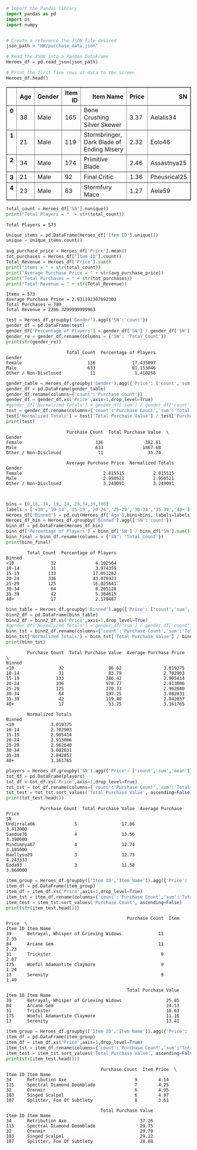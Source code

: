 

```python
# Import the Pandas library
import pandas as pd
import os
import numpy

```


```python

# Create a reference the JSON file desired
json_path = "HW/purchase_data.json"

# Read the JSON into a Pandas DataFrame
Heroes_df = pd.read_json(json_path)

# Print the first five rows of data to the screen
Heroes_df.head()
```




<div>
<style>
    .dataframe thead tr:only-child th {
        text-align: right;
    }

    .dataframe thead th {
        text-align: left;
    }

    .dataframe tbody tr th {
        vertical-align: top;
    }
</style>
<table border="1" class="dataframe">
  <thead>
    <tr style="text-align: right;">
      <th></th>
      <th>Age</th>
      <th>Gender</th>
      <th>Item ID</th>
      <th>Item Name</th>
      <th>Price</th>
      <th>SN</th>
    </tr>
  </thead>
  <tbody>
    <tr>
      <th>0</th>
      <td>38</td>
      <td>Male</td>
      <td>165</td>
      <td>Bone Crushing Silver Skewer</td>
      <td>3.37</td>
      <td>Aelalis34</td>
    </tr>
    <tr>
      <th>1</th>
      <td>21</td>
      <td>Male</td>
      <td>119</td>
      <td>Stormbringer, Dark Blade of Ending Misery</td>
      <td>2.32</td>
      <td>Eolo46</td>
    </tr>
    <tr>
      <th>2</th>
      <td>34</td>
      <td>Male</td>
      <td>174</td>
      <td>Primitive Blade</td>
      <td>2.46</td>
      <td>Assastnya25</td>
    </tr>
    <tr>
      <th>3</th>
      <td>21</td>
      <td>Male</td>
      <td>92</td>
      <td>Final Critic</td>
      <td>1.36</td>
      <td>Pheusrical25</td>
    </tr>
    <tr>
      <th>4</th>
      <td>23</td>
      <td>Male</td>
      <td>63</td>
      <td>Stormfury Mace</td>
      <td>1.27</td>
      <td>Aela59</td>
    </tr>
  </tbody>
</table>
</div>




```python
total_count = Heroes_df['SN'].nunique()
print("Total Players = "  + str(total_count))
```

    Total Players = 573



```python
Unique_items = pd.DataFrame(Heroes_df['Item ID'].unique())
unique = Unique_items.count()
```


```python
avg_purchase_price = Heroes_df['Price'].mean()
tot_purchases = Heroes_df['Item ID'].count()
Total_Revenue = Heroes_df['Price'].sum()
print("Items = " + str(total_count))
print("Average Purchase Price = " + str(avg_purchase_price))
print("Total Purchases = " + str(tot_purchases))
print("Total Revenue = " + str(Total_Revenue))

```

    Items = 573
    Average Purchase Price = 2.931192307692303
    Total Purchases = 780
    Total Revenue = 2286.3299999999963



```python
test = Heroes_df.groupby('Gender').agg({'SN':'count'})
gender_df = pd.DataFrame(test)
gender_df['Percentage of Players'] = gender_df['SN'] / gender_df['SN'].sum() * 100
gender_re = gender_df.rename(columns = {'SN': 'Total_Count'})
print(str(gender_re))
```

                           Total_Count  Percentage of Players
    Gender                                                   
    Female                         136              17.435897
    Male                           633              81.153846
    Other / Non-Disclosed           11               1.410256



```python
gender_table = Heroes_df.groupby('Gender').agg({'Price': ['count','sum','mean']})
gender_df = pd.DataFrame(gender_table)
gender_df.rename(columns={'count':'Purchase Count'})
gender_df = gender_df.xs('Price',axis=1,drop_level=True)
#gender_df['Normalized Totals'] = gender_df['sum'] / gender_df['count'] 
test = gender_df.rename(columns={'count':'Purchase Count','sum':'Total Purchase Value','mean':'Average Purchase Price'}) 
test['Normalized Totals'] = test['Total Purchase Value'] / test['Purchase Count'] 
print(test)
```

                           Purchase Count  Total Purchase Value  \
    Gender                                                        
    Female                            136                382.91   
    Male                              633               1867.68   
    Other / Non-Disclosed              11                 35.74   
    
                           Average Purchase Price  Normalized Totals  
    Gender                                                            
    Female                               2.815515           2.815515  
    Male                                 2.950521           2.950521  
    Other / Non-Disclosed                3.249091           3.249091  



```python


bins = [0,10, 14, 19, 24, 29,34,39,100]
labels = ['<10','10-14','15-19','20-24','25-29','30-34','35-39','40+']
Heroes_df['Binned'] = pd.cut(Heroes_df['Age'],bins=bins, labels=labels)
Heroes_df_bin = Heroes_df.groupby('Binned').agg({'SN':'count'})
binn_df = pd.DataFrame(Heroes_df_bin)
binn_df['Percentage of Players'] = binn_df['SN'] / binn_df['SN'].sum() * 100
binn_final = binn_df.rename(columns = {'SN': 'Total_Count'})
print(binn_final)

```

            Total_Count  Percentage of Players
    Binned                                    
    <10              32               4.102564
    10-14            31               3.974359
    15-19           133              17.051282
    20-24           336              43.076923
    25-29           125              16.025641
    30-34            64               8.205128
    35-39            42               5.384615
    40+              17               2.179487



```python
binn_table = Heroes_df.groupby('Binned').agg({'Price': ['count','sum','mean']})
binn2_df = pd.DataFrame(binn_table)
binn2_df = binn2_df.xs('Price',axis=1,drop_level=True)
#gender_df['Normalized Totals'] = gender_df['sum'] / gender_df['count'] 
binn_tst = binn2_df.rename(columns={'count':'Purchase Count','sum':'Total Purchase Value','mean':'Average Purchase Price'}) 
binn_tst['Normalized Totals'] = binn_tst['Total Purchase Value'] / binn_tst['Purchase Count'] 
print(binn_tst)
```

            Purchase Count  Total Purchase Value  Average Purchase Price  \
    Binned                                                                 
    <10                 32                 96.62                3.019375   
    10-14               31                 83.79                2.702903   
    15-19              133                386.42                2.905414   
    20-24              336                978.77                2.913006   
    25-29              125                370.33                2.962640   
    30-34               64                197.25                3.082031   
    35-39               42                119.40                2.842857   
    40+                 17                 53.75                3.161765   
    
            Normalized Totals  
    Binned                     
    <10              3.019375  
    10-14            2.702903  
    15-19            2.905414  
    20-24            2.913006  
    25-29            2.962640  
    30-34            3.082031  
    35-39            2.842857  
    40+              3.161765  



```python
players = Heroes_df.groupby('SN').agg({'Price': ['count','sum','mean']})
tot_df = pd.DataFrame(players)
tot_df = tot_df.xs('Price',axis=1,drop_level=True)
tot_tst = tot_df.rename(columns={'count':'Purchase Count','sum':'Total Purchase Value','mean':'Average Purchase Price'}) 
tot_test = tot_tst.sort_values('Total Purchase Value', ascending=False)
print(tot_test.head())
```

                 Purchase Count  Total Purchase Value  Average Purchase Price
    SN                                                                       
    Undirrala66               5                 17.06                3.412000
    Saedue76                  4                 13.56                3.390000
    Mindimnya67               4                 12.74                3.185000
    Haellysu29                3                 12.73                4.243333
    Eoda93                    3                 11.58                3.860000



```python
item_group = Heroes_df.groupby(['Item ID','Item Name']).agg({'Price': ['count','mean','sum']})
item_df = pd.DataFrame(item_group)
item_df = item_df.xs('Price',axis=1,drop_level=True)
item_tst = item_df.rename(columns={'count':'Purchase Count','sum':'Total Purchase Value','mean':'Item Price'}) 
item_test = item_tst.sort_values('Purchase Count', ascending=False)
print(str(item_test.head()))
```

                                                  Purchase Count  Item Price  \
    Item ID Item Name                                                          
    39      Betrayal, Whisper of Grieving Widows              11        2.35   
    84      Arcane Gem                                        11        2.23   
    31      Trickster                                          9        2.07   
    175     Woeful Adamantite Claymore                         9        1.24   
    13      Serenity                                           9        1.49   
    
                                                  Total Purchase Value  
    Item ID Item Name                                                   
    39      Betrayal, Whisper of Grieving Widows                 25.85  
    84      Arcane Gem                                           24.53  
    31      Trickster                                            18.63  
    175     Woeful Adamantite Claymore                           11.16  
    13      Serenity                                             13.41  



```python
item_group = Heroes_df.groupby(['Item ID','Item Name']).agg({'Price': ['count','mean','sum']})
item_df = pd.DataFrame(item_group)
item_df = item_df.xs('Price',axis=1,drop_level=True)
item_tst = item_df.rename(columns={'count':'Purchase Count','sum':'Total Purchase Value','mean':'Item Price'}) 
item_test = item_tst.sort_values('Total Purchase Value', ascending=False)
print(str(item_test.head()))
```

                                        Purchase Count  Item Price  \
    Item ID Item Name                                                
    34      Retribution Axe                          9        4.14   
    115     Spectral Diamond Doomblade               7        4.25   
    32      Orenmir                                  6        4.95   
    103     Singed Scalpel                           6        4.87   
    107     Splitter, Foe Of Subtlety                8        3.61   
    
                                        Total Purchase Value  
    Item ID Item Name                                         
    34      Retribution Axe                            37.26  
    115     Spectral Diamond Doomblade                 29.75  
    32      Orenmir                                    29.70  
    103     Singed Scalpel                             29.22  
    107     Splitter, Foe Of Subtlety                  28.88  

